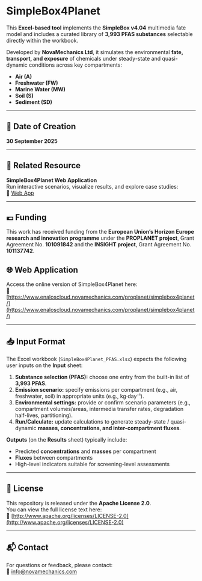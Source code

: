 # SimpleBox4Planet

This **Excel-based tool** implements the **SimpleBox v4.04** multimedia fate model and includes a curated library of **3,993 PFAS substances** selectable directly within the workbook.

Developed by **NovaMechanics Ltd**, it simulates the environmental **fate, transport, and exposure** of chemicals under steady-state and quasi-dynamic conditions across key compartments:
- **Air (A)**
- **Freshwater (FW)**
- **Marine Water (MW)**
- **Soil (S)**
- **Sediment (SD)**

---

## 📅 Date of Creation

**30 September 2025**

---

## 🔗 Related Resource

**SimpleBox4Planet Web Application**  
Run interactive scenarios, visualize results, and explore case studies:  
📄 [Web App](https://www.enaloscloud.novamechanics.com/proplanet/simplebox4planet/)  

---

## 💶 Funding

This work has received funding from the **European Union’s Horizon Europe research and innovation programme** under the **PROPLANET project**, Grant Agreement No. **101091842** and the **INSIGHT project**, Grant Agreement No. **101137742**.

## 🌐 Web Application

Access the online version of SimpleBox4Planet here:  
🔗 [https://www.enaloscloud.novamechanics.com/proplanet/simplebox4planet/](https://www.enaloscloud.novamechanics.com/proplanet/simplebox4planet/)

---

## 📥 Input Format

The Excel workbook (`SimpleBox4Planet_PFAS.xlsx`) expects the following user inputs on the **Input** sheet:

1. **Substance selection (PFAS):** choose one entry from the built-in list of **3,993 PFAS**.  
2. **Emission scenario:** specify emissions per compartment (e.g., air, freshwater, soil) in appropriate units (e.g., kg·day⁻¹).  
3. **Environmental settings:** provide or confirm scenario parameters (e.g., compartment volumes/areas, intermedia transfer rates, degradation half-lives, partitioning).  
4. **Run/Calculate:** update calculations to generate steady-state / quasi-dynamic **masses, concentrations, and inter-compartment fluxes**.

**Outputs** (on the **Results** sheet) typically include:  
- Predicted **concentrations** and **masses** per compartment  
- **Fluxes** between compartments  
- High-level indicators suitable for screening-level assessments

---

## 🧾 License

This repository is released under the **Apache License 2.0**.  
You can view the full license text here:  
🔗 [http://www.apache.org/licenses/LICENSE-2.0](http://www.apache.org/licenses/LICENSE-2.0)

---

## 📬 Contact

For questions or feedback, please contact:  
📧 [info@novamechanics.com](mailto:info@novamechanics.com)

